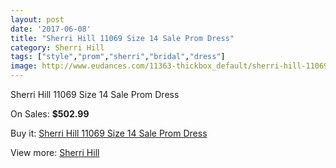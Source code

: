 ```yaml
---
layout: post
date: '2017-06-08'
title: "Sherri Hill 11069 Size 14 Sale Prom Dress"
category: Sherri Hill
tags: ["style","prom","sherri","bridal","dress"]
image: http://www.eudances.com/11363-thickbox_default/sherri-hill-11069-size-14-sale-prom-dress.jpg
---
```

Sherri Hill 11069 Size 14 Sale Prom Dress

On Sales: **$502.99**
<a href="https://www.eudances.com/en/sherri-hill/3614-sherri-hill-11069-size-14-sale-prom-dress.html"><amp-img layout="responsive" width="600" height="600" src="//www.eudances.com/11363-thickbox_default/sherri-hill-11069-size-14-sale-prom-dress.jpg" alt="Sherri Hill 11069 Size 14 Sale Prom Dress 0" /></a>
<a href="https://www.eudances.com/en/sherri-hill/3614-sherri-hill-11069-size-14-sale-prom-dress.html"><amp-img layout="responsive" width="600" height="600" src="//www.eudances.com/11367-thickbox_default/sherri-hill-11069-size-14-sale-prom-dress.jpg" alt="Sherri Hill 11069 Size 14 Sale Prom Dress 1" /></a>
<a href="https://www.eudances.com/en/sherri-hill/3614-sherri-hill-11069-size-14-sale-prom-dress.html"><amp-img layout="responsive" width="600" height="600" src="//www.eudances.com/11366-thickbox_default/sherri-hill-11069-size-14-sale-prom-dress.jpg" alt="Sherri Hill 11069 Size 14 Sale Prom Dress 2" /></a>
<a href="https://www.eudances.com/en/sherri-hill/3614-sherri-hill-11069-size-14-sale-prom-dress.html"><amp-img layout="responsive" width="600" height="600" src="//www.eudances.com/11365-thickbox_default/sherri-hill-11069-size-14-sale-prom-dress.jpg" alt="Sherri Hill 11069 Size 14 Sale Prom Dress 3" /></a>
<a href="https://www.eudances.com/en/sherri-hill/3614-sherri-hill-11069-size-14-sale-prom-dress.html"><amp-img layout="responsive" width="600" height="600" src="//www.eudances.com/11364-thickbox_default/sherri-hill-11069-size-14-sale-prom-dress.jpg" alt="Sherri Hill 11069 Size 14 Sale Prom Dress 4" /></a>

Buy it: [Sherri Hill 11069 Size 14 Sale Prom Dress](https://www.eudances.com/en/sherri-hill/3614-sherri-hill-11069-size-14-sale-prom-dress.html "Sherri Hill 11069 Size 14 Sale Prom Dress")

View more: [Sherri Hill](https://www.eudances.com/en/80-Sherri-Hill "Sherri Hill")